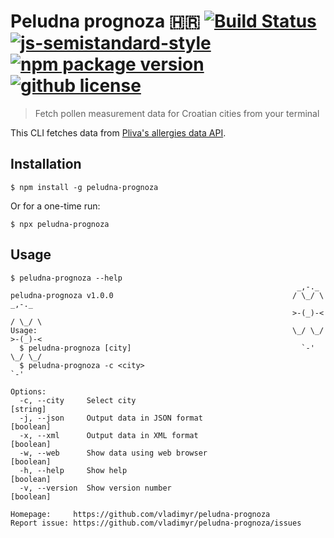 # Peludna prognoza :croatia: [![Build Status](https://travis-ci.com/vladimyr/peludna-prognoza.svg?branch=master)](https://travis-ci.com/vladimyr/peludna-prognoza) [![js-semistandard-style](https://img.shields.io/badge/code%20style-semistandard-brightgreen.svg)](https://github.com/Flet/semistandard) [![npm package version](https://img.shields.io/npm/v/peludna-prognoza.svg)](https://npm.im/peludna-prognoza) [![github license](https://img.shields.io/github/license/vladimyr/peludna-prognoza.svg)](https://github.com/vladimyr/peludna-prognoza/blob/master/LICENSE)

>Fetch pollen measurement data for Croatian cities from your terminal

This CLI fetches data from [Pliva's allergies data API](http://www.plivazdravlje.hr/alergije/prognoza?xml2).

## Installation

```    
$ npm install -g peludna-prognoza
```

Or for a one-time run:

```    
$ npx peludna-prognoza
```

## Usage

```
$ peludna-prognoza --help
                                                                _,-._
peludna-prognoza v1.0.0                                        / \_/ \  _,-._
                                                               >-(_)-< / \_/ \
Usage:                                                         \_/ \_/ >-(_)-<
  $ peludna-prognoza [city]                                      `-'   \_/ \_/
  $ peludna-prognoza -c <city>                                           `-'

Options:
  -c, --city     Select city                                         [string]
  -j, --json     Output data in JSON format                          [boolean]
  -x, --xml      Output data in XML format                           [boolean]
  -w, --web      Show data using web browser                         [boolean]
  -h, --help     Show help                                           [boolean]
  -v, --version  Show version number                                 [boolean]

Homepage:     https://github.com/vladimyr/peludna-prognoza
Report issue: https://github.com/vladimyr/peludna-prognoza/issues
```
